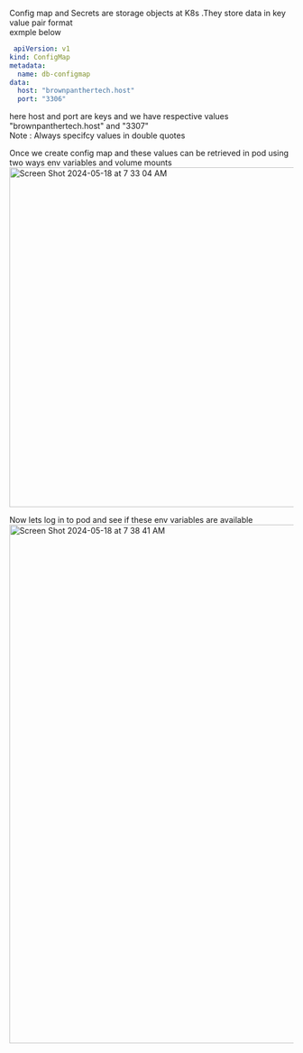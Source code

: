  Config map and Secrets are storage objects at K8s .They store data in key value pair format                                       
 exmple below

```yaml
 apiVersion: v1
kind: ConfigMap
metadata:
  name: db-configmap
data:
  host: "brownpanthertech.host"
  port: "3306"
```
here host and port are keys and we have respective values "brownpanthertech.host" and "3307"                                                        
Note : Always specifcy values in double quotes

Once we create config map and these values can be retrieved in pod using two ways env variables and volume mounts
<img width="602" alt="Screen Shot 2024-05-18 at 7 33 04 AM" src="https://github.com/VamsiPothireddy/K8-HandsOn/assets/47288461/765bcd00-47c2-4e51-964d-08e96460f82b">


Now lets log in to pod and see if these env variables are available
<img width="919" alt="Screen Shot 2024-05-18 at 7 38 41 AM" src="https://github.com/VamsiPothireddy/K8-HandsOn/assets/47288461/a82c1eca-cd15-4a69-a43d-ec9d32504b5d">

